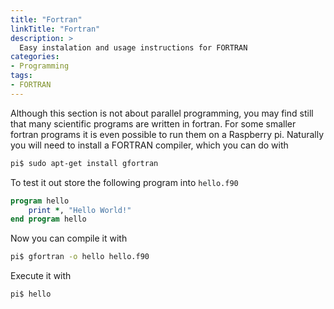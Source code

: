 ```yaml
---
title: "Fortran"
linkTitle: "Fortran"
description: >
  Easy instalation and usage instructions for FORTRAN
categories:
- Programming
tags:
- FORTRAN
---
```



Although this section is not about parallel programming, you may find
still that many scientific programs are written in fortran. For some
smaller fortran programs it is even possible to run them on a
Raspberry pi. Naturally you will need to install a FORTRAN compiler,
which you can do with

```bash
pi$ sudo apt-get install gfortran
```

To test it out store the following program into `hello.f90`

```fortran
program hello
    print *, "Hello World!"
end program hello
```

Now you can compile it with

```bash
pi$ gfortran -o hello hello.f90
```

Execute it with

```
pi$ hello
```
